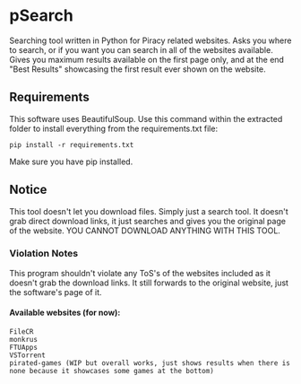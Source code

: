# pSearch
 Searching tool written in Python for Piracy related websites. Asks you where to search, or if you want you can search in all of the websites available. Gives you maximum results available on the first page only, and at the end "Best Results" showcasing the first result ever shown on the website.

## Requirements
This software uses BeautifulSoup. Use this command within the extracted folder to install everything from the requirements.txt file:
 
    pip install -r requirements.txt

Make sure you have pip installed.

 ## Notice
 This tool doesn't let you download files. Simply just a search tool. It doesn't grab direct download links, it just searches and gives you the original page of the website. YOU CANNOT DOWNLOAD ANYTHING WITH THIS TOOL.
 
 ### Violation Notes
 This program shouldn't violate any ToS's of the websites included as it doesn't grab the download links. It still forwards to the original website, just the software's page of it.
 
 #### Available websites (for now):
    FileCR
    monkrus
    FTUApps
    VSTorrent
    pirated-games (WIP but overall works, just shows results when there is none because it showcases some games at the bottom)
